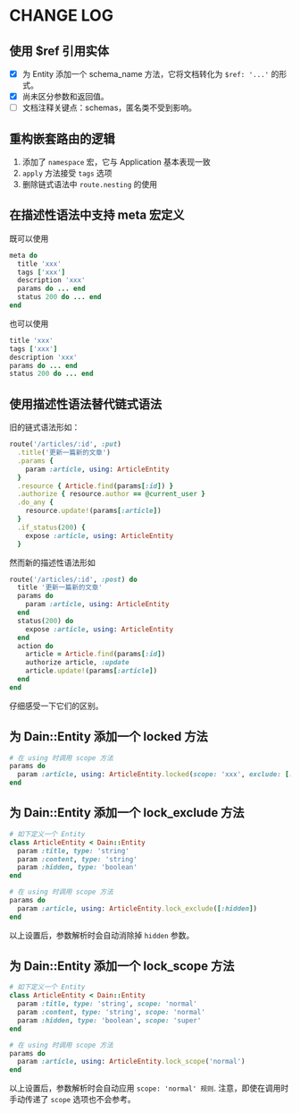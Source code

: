 # CHANGE LOG

## 使用 $ref 引用实体

- [x] 为 Entity 添加一个 schema_name 方法，它将文档转化为 `$ref: '...'` 的形式。
- [x] 尚未区分参数和返回值。
- [ ] 文档注释关键点：schemas，匿名类不受到影响。

## 重构嵌套路由的逻辑

1. 添加了 `namespace` 宏，它与 Application 基本表现一致
2. `apply` 方法接受 `tags` 选项
3. 删除链式语法中 `route.nesting` 的使用

## 在描述性语法中支持 meta 宏定义

既可以使用

```ruby
meta do
  title 'xxx'
  tags ['xxx']
  description 'xxx'
  params do ... end
  status 200 do ... end
end
```

也可以使用

```ruby
title 'xxx'
tags ['xxx']
description 'xxx'
params do ... end
status 200 do ... end
```

## 使用描述性语法替代链式语法

旧的链式语法形如：

```ruby
route('/articles/:id', :put)
  .title('更新一篇新的文章')
  .params {
    param :article, using: ArticleEntity
  }
  .resource { Article.find(params[:id]) }
  .authorize { resource.author == @current_user }
  .do_any {
    resource.update!(params[:article])
  }
  .if_status(200) {
    expose :article, using: ArticleEntity
  }
```

然而新的描述性语法形如

```ruby
route('/articles/:id', :post) do
  title '更新一篇新的文章'
  params do
    param :article, using: ArticleEntity
  end
  status(200) do
    expose :article, using: ArticleEntity
  end
  action do
    article = Article.find(params[:id])
    authorize article, :update
    article.update!(params[:article])
  end
end
```

仔细感受一下它们的区别。

## 为 Dain::Entity 添加一个 locked 方法
```ruby
# 在 using 时调用 scope 方法
params do
  param :article, using: ArticleEntity.locked(scope: 'xxx', exclude: [:hidden])
end
```

## 为 Dain::Entity 添加一个 lock_exclude 方法

```ruby
# 如下定义一个 Entity
class ArticleEntity < Dain::Entity
  param :title, type: 'string'
  param :content, type: 'string'
  param :hidden, type: 'boolean'
end

# 在 using 时调用 scope 方法
params do
  param :article, using: ArticleEntity.lock_exclude([:hidden])
end
```

以上设置后，参数解析时会自动消除掉 `hidden` 参数。

## 为 Dain::Entity 添加一个 lock_scope 方法

```ruby
# 如下定义一个 Entity
class ArticleEntity < Dain::Entity
  param :title, type: 'string', scope: 'normal'
  param :content, type: 'string', scope: 'normal'
  param :hidden, type: 'boolean', scope: 'super'
end

# 在 using 时调用 scope 方法
params do
  param :article, using: ArticleEntity.lock_scope('normal')
end
```

以上设置后，参数解析时会自动应用 `scope: 'normal' 规则`. 注意，即使在调用时手动传递了 `scope` 选项也不会参考。
